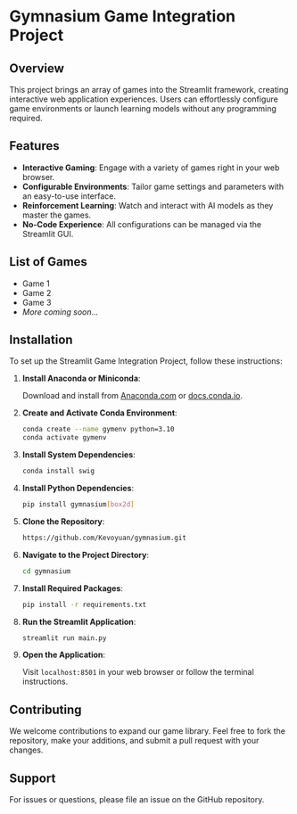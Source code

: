 # Gymnasium Game Integration Project

## Overview

This project brings an array of games into the Streamlit framework, creating interactive web application experiences. Users can effortlessly configure game environments or launch learning models without any programming required.

## Features

- **Interactive Gaming**: Engage with a variety of games right in your web browser.
- **Configurable Environments**: Tailor game settings and parameters with an easy-to-use interface.
- **Reinforcement Learning**: Watch and interact with AI models as they master the games.
- **No-Code Experience**: All configurations can be managed via the Streamlit GUI.

## List of Games

- Game 1
- Game 2
- Game 3
- _More coming soon..._

## Installation

To set up the Streamlit Game Integration Project, follow these instructions:

1. **Install Anaconda or Miniconda**:

   Download and install from [Anaconda.com](https://www.anaconda.com/products/distribution) or [docs.conda.io](https://docs.conda.io/en/latest/miniconda.html).

2. **Create and Activate Conda Environment**:

    ```bash
    conda create --name gymenv python=3.10
    conda activate gymenv
    ```

3. **Install System Dependencies**:

    ```bash
    conda install swig
    ```

4. **Install Python Dependencies**:

    ```bash
    pip install gymnasium[box2d]
    ```

5. **Clone the Repository**:

    ```bash
    https://github.com/Kevoyuan/gymnasium.git
    ```

6. **Navigate to the Project Directory**:

    ```bash
    cd gymnasium
    ```

7. **Install Required Packages**:

    ```bash
    pip install -r requirements.txt
    ```

8. **Run the Streamlit Application**:

    ```bash
    streamlit run main.py
    ```

9. **Open the Application**:

    Visit `localhost:8501` in your web browser or follow the terminal instructions.

## Contributing

We welcome contributions to expand our game library. Feel free to fork the repository, make your additions, and submit a pull request with your changes.


## Support

For issues or questions, please file an issue on the GitHub repository.


